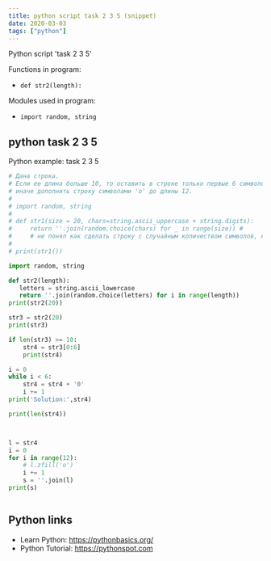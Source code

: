 ```yaml
---
title: python script task 2 3 5 (snippet)
date: 2020-03-03
tags: ["python"]
---
```

Python script 'task 2 3 5'

Functions in program: 
* `def str2(length):`

Modules used in program: 
* `import random, string`

## python task 2 3 5

Python example: task 2 3 5

```python
# Дана строка.
# Если ее длина больше 10, то оставить в строке только первые 6 символов,
# иначе дополнить строку символами 'o' до длины 12.
#
# import random, string
#
# def str1(size = 20, chars=string.ascii_uppercase + string.digits):
#     return ''.join(random.choice(chars) for _ in range(size)) #
#     # не понял как сделать строку с случайным количеством символов, но не <20 и >8
#
# print(str1())

import random, string

def str2(length):
   letters = string.ascii_lowercase
   return ''.join(random.choice(letters) for i in range(length))
print(str2(20))

str3 = str2(20)
print(str3)

if len(str3) >= 10:
    str4 = str3[0:6]
    print(str4)

i = 0
while i < 6:
    str4 = str4 + '0'
    i += 1
print('Solution:',str4)

print(len(str4))



l = str4
i = 0
for i in range(12):
    # l.zfill('o')
    i += 1
    s = ''.join(l)
print(s)



```

## Python links

- Learn Python: https://pythonbasics.org/
- Python Tutorial: https://pythonspot.com
